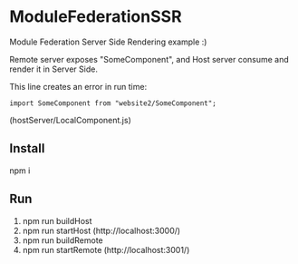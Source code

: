 # ModuleFederationSSR
Module Federation Server Side Rendering example :)

Remote server exposes "SomeComponent", and Host server consume and render it in Server Side.

This line creates an error in run time:

`import SomeComponent from "website2/SomeComponent";`

(hostServer/LocalComponent.js)



## Install
 npm i
## Run
1. npm run buildHost
2. npm run startHost (http://localhost:3000/)
3. npm run buildRemote
4. npm run startRemote (http://localhost:3001/)
